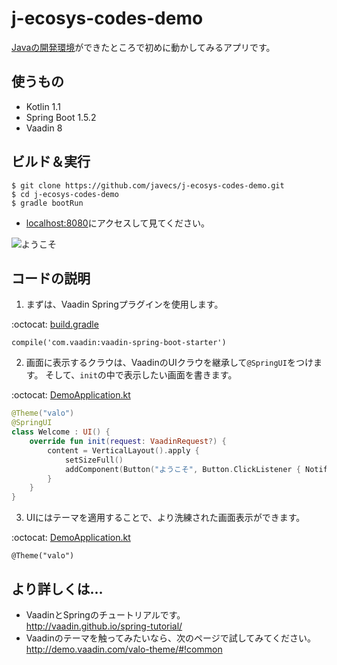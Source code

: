 # j-ecosys-codes-demo
[Javaの開発環境](https://github.com/javecs/j-ecosys)ができたところで初めに動かしてみるアプリです。

## 使うもの
- Kotlin 1.1
- Spring Boot 1.5.2
- Vaadin 8

## ビルド＆実行
```
$ git clone https://github.com/javecs/j-ecosys-codes-demo.git
$ cd j-ecosys-codes-demo
$ gradle bootRun
```
- [localhost:8080](http://localhost:8080/)にアクセスして見てください。

![ようこそ](http://i.imgur.com/LhNHfLo.png)


## コードの説明

1. まずは、Vaadin Springプラグインを使用します。 

:octocat: [build.gradle](https://github.com/javecs/j-ecosys-codes-demo/blob/master/build.gradle#L36)
```
compile('com.vaadin:vaadin-spring-boot-starter')
```

2. 画面に表示するクラウは、VaadinのUIクラウを継承して`@SpringUI`をつけます。 そして、`init`の中で表示したい画面を書きます。  

:octocat: [DemoApplication.kt](https://github.com/javecs/j-ecosys-codes-demo/blob/master/src/main/kotlin/com/example/DemoApplication.kt#L22)
```Kotlin
@Theme("valo")
@SpringUI
class Welcome : UI() {
    override fun init(request: VaadinRequest?) {
        content = VerticalLayout().apply {
            setSizeFull()
            addComponent(Button("ようこそ", Button.ClickListener { Notification.show("Java エコシステムへ") }))
        }
    }
}
```

3. UIにはテーマを適用することで、より洗練された画面表示ができます。  

:octocat: [DemoApplication.kt](https://github.com/javecs/j-ecosys-codes-demo/blob/master/src/main/kotlin/com/example/DemoApplication.kt#L20)
```
@Theme("valo")
```
  
## より詳しくは...
- VaadinとSpringのチュートリアルです。  
  http://vaadin.github.io/spring-tutorial/
- Vaadinのテーマを触ってみたいなら、次のページで試してみてください。  
  http://demo.vaadin.com/valo-theme/#!common
